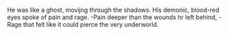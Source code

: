 

<!---
bluexgrey/bluexgrey is a ✨ special ✨ repository because its `README.md` (this file) appears on your GitHub profile.
You can click the Preview link to take a look at your changes.
--->

He was like a ghost, movijng through the shadows.
His demonic, blood-red eyes spoke of pain and rage.
-Pain deeper than the wounds hr left behind,
-Rage that felt like it could pierce the very underworld.

